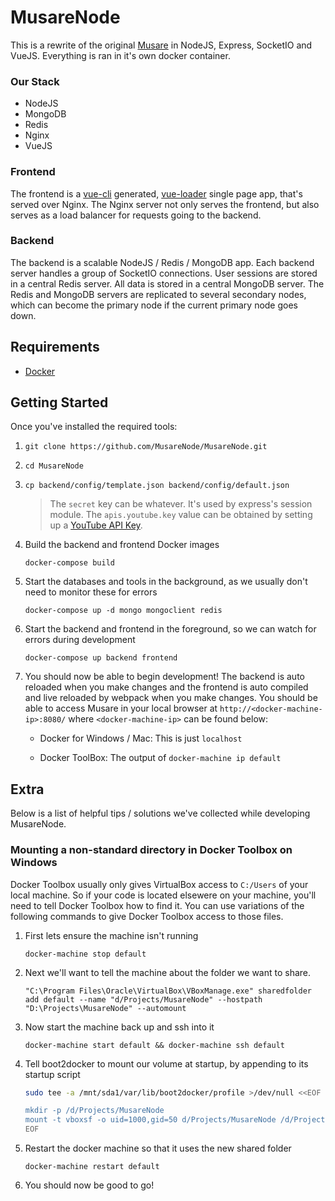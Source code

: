 # MusareNode
This is a rewrite of the original [Musare](https://github.com/Musare/Musare)
in NodeJS, Express, SocketIO and VueJS. Everything is ran in it's own docker container.

### Our Stack

   * NodeJS
   * MongoDB
   * Redis
   * Nginx
   * VueJS

### Frontend
The frontend is a [vue-cli](https://github.com/vuejs/vue-cli) generated,
[vue-loader](https://github.com/vuejs/vue-loader) single page app, that's
served over Nginx. The Nginx server not only serves the frontend, but
also serves as a load balancer for requests going to the backend.

### Backend
The backend is a scalable NodeJS / Redis / MongoDB app. Each backend
server handles a group of SocketIO connections. User sessions are stored
in a central Redis server. All data is stored in a central MongoDB server.
The Redis and MongoDB servers are replicated to several secondary nodes,
which can become the primary node if the current primary node goes down.

## Requirements
 * [Docker](https://www.docker.com/)

## Getting Started
Once you've installed the required tools:

1. `git clone https://github.com/MusareNode/MusareNode.git`

2. `cd MusareNode`

3. `cp backend/config/template.json backend/config/default.json`

   > The `secret` key can be whatever. It's used by express's session module.
   The `apis.youtube.key` value can be obtained by setting up a
   [YouTube API Key](https://developers.google.com/youtube/v3/getting-started).
  
4. Build the backend and frontend Docker images

   `docker-compose build`

5. Start the databases and tools in the background, as we usually don't need to monitor these for errors

   `docker-compose up -d mongo mongoclient redis`

6. Start the backend and frontend in the foreground, so we can watch for errors during development

   `docker-compose up backend frontend`

7. You should now be able to begin development! The backend is auto reloaded when
   you make changes and the frontend is auto compiled and live reloaded by webpack
   when you make changes. You should be able to access Musare in your local browser
   at `http://<docker-machine-ip>:8080/` where `<docker-machine-ip>` can be found below:

   * Docker for Windows / Mac: This is just `localhost`
   
   * Docker ToolBox: The output of `docker-machine ip default`
   
## Extra

Below is a list of helpful tips / solutions we've collected while developing MusareNode.

### Mounting a non-standard directory in Docker Toolbox on Windows

Docker Toolbox usually only gives VirtualBox access to `C:/Users` of your
local machine. So if your code is located elsewere on your machine,
you'll need to tell Docker Toolbox how to find it. You can use variations
of the following commands to give Docker Toolbox access to those files.

1. First lets ensure the machine isn't running

   `docker-machine stop default`

1. Next we'll want to tell the machine about the folder we want to share.

   `"C:\Program Files\Oracle\VirtualBox\VBoxManage.exe" sharedfolder add default --name "d/Projects/MusareNode" --hostpath "D:\Projects\MusareNode" --automount`

2. Now start the machine back up and ssh into it

   `docker-machine start default && docker-machine ssh default`
   
3. Tell boot2docker to mount our volume at startup, by appending to its startup script

   ```bash
   sudo tee -a /mnt/sda1/var/lib/boot2docker/profile >/dev/null <<EOF
   
   mkdir -p /d/Projects/MusareNode
   mount -t vboxsf -o uid=1000,gid=50 d/Projects/MusareNode /d/Projects/MusareNode
   EOF
   ```

4. Restart the docker machine so that it uses the new shared folder

   `docker-machine restart default`
   
5. You should now be good to go!
